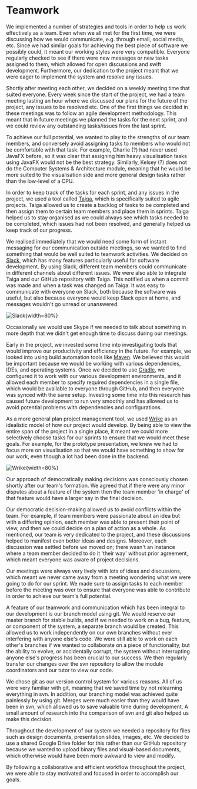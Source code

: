 # Teamwork #
<!-- Get some references -->

We implemented a number of strategies and tools in order to help us work effectively as a team. Even when we all met for the first time, we were discussing how we would communicate, e.g. through email, social media, etc. Since we had similar goals for achieving the best piece of software we possibly could, it meant our working styles were very compatible. Everyone regularly checked to see if there were new messages or new tasks assigned to them, which allowed for open discussions and swift development. Furthermore, our dedication to the project meant that we were eager to implement the system and resolve any issues.

Shortly after meeting each other, we decided on a weekly meeting time that suited everyone. Every week since the start of the project, we had a team meeting lasting an hour where we discussed our plans for the future of the project, any issues to be resolved etc. One of the first things we decided in these meetings was to follow an agile development methodology. This meant that in future meetings we planned the tasks for the next sprint, and we could review any outstanding tasks/issues from the last sprint.

To achieve our full potential, we wanted to play to the strengths of our team members, and conversely avoid assigning tasks to members who would not be comfortable with that task. For example, Charlie (?) had never used JavaFX before, so it was clear that assigning him heavy visualisation tasks using JavaFX would not be the best strategy. Similarly, Kelsey (?) does not do the Computer Systems & Architecture module, meaning that he would be more suited to the visualisation side and more general design tasks rather than the low-level of a CPU.

In order to keep track of the tasks for each sprint, and any issues in the project, we used a tool called [Taiga](https://tree.taiga.io), which is specifically suited to agile projects. Taiga allowed us to create a backlog of tasks to be completed and then assign them to certain team members and place them in sprints. Taiga helped us to stay organised as we could always see which tasks needed to be completed, which issues had not been resolved, and generally helped us keep track of our progress.

We realised immediately that we would need some form of instant messaging for our communication outside meetings, so we wanted to find something that would be well suited to teamwork activities. We decided on [Slack](https://slack.com), which has many features particularly useful for software development. By using Slack, different team members could communicate in different channels about different issues. We were also able to integrate Taiga and our GitHub repository with Taiga. This notified us when a commit was made and when a task was changed on Taiga. It was easy to communicate with everyone on Slack, both because the software was useful, but also because everyone would keep Slack open at home, and messages wouldn't go unread or unanswered.

<!-- This renders fine in if converting to HTML
<img src="segments/slack.png" alt="slack" style="width:40%">
-->

![Slack](segments/slack.png){width=80%}

Occasionally we would use Skype if we needed to talk about something in more depth that we didn't get enough time to discuss during our meetings.

Early in the project, we invested some time into investigating tools that would improve our productivity and efficiency in the future. For example, we looked into using build automation tools like [Maven](https://maven.apache.org). We believed this would be important because we would be working with various dependencies, IDEs, and operating systems. Once we decided to use [Gradle](http://gradle.org), we configured it to work with our various development environments, and it allowed each member to specify required dependencies in a single file, which would be available to everyone through GitHub, and then everyone was synced with the same setup. Investing some time into this research has caused future development to run very smoothly and has allowed us to avoid potential problems with dependencies and configurations.

As a more general plan project management tool, we used [Wrike](https://www.wrike.com) as an idealistic model of how our project would develop. By being able to view the entire span of the project in a single place, it meant we could more selectively choose tasks for our sprints to ensure that we would meet these goals. For example, for the prototype presentation, we knew we had to focus more on visualisation so that we would have something to show for our work, even though a lot had been done in the backend.

![Wrike](segments/wrike.png){width=80%}

Our approach of democratically making decisions was consciously chosen shortly after our team's formation. We agreed that if there were any minor disputes about a feature of the system then the team member 'in charge' of that feature would have a larger say in the final decision.

Our democratic decision-making allowed us to avoid conflicts within the team. For example, if team members were passionate about an idea but with a differing opinion, each member was able to present their point of view, and then we could decide on a plan of action as a whole. As mentioned, our team is very dedicated to the project, and these discussions helped to manifest even better ideas and designs. Moreover, each discussion was settled before we moved on; there wasn't an instance where a team member decided to do it 'their way' without prior agreement, which meant everyone was aware of project decisions.

Our meetings were always very lively with lots of ideas and discussions, which meant we never came away from a meeting wondering what we were going to do for our sprint. We made sure to assign tasks to each member before the meeting was over to ensure that everyone was able to contribute in order to achieve our team's full potential.

A feature of our teamwork and communication which has been integral to our development is our branch model using git. We would reserve our master branch for stable builds, and if we needed to work on a bug, feature, or component of the system, a separate branch would be created. This allowed us to work independently on our own branches without ever interfering with anyone else's code. We were still able to work on each other's branches if we wanted to collaborate on a piece of functionality, but the ability to evolve, or accidentally corrupt, the system without interrupting anyone else's progress has been crucial to our success. We then regularly transfer our changes over the svn repository to allow the module coordinators and our tutor to view our code.

We chose git as our version control system for various reasons. All of us were very familiar with git, meaning that we saved time by not relearning everything in svn. In addition, our branching model was achieved quite painlessly by using git. Merges were much easier than they would have been in svn, which allowed us to save valuable time during development. A small amount of research into the comparison of svn and git also helped us make this decision.

Throughout the development of our system we needed a repository for files such as design documents, presentation slides, images, etc. We decided to use a shared Google Drive folder for this rather than our GitHub repository because we wanted to upload binary files and visual-based documents, which otherwise would have been more awkward to view and modify.

By following a collaborative and efficient workflow throughout the project, we were able to stay motivated and focused in order to accomplish our goals.
